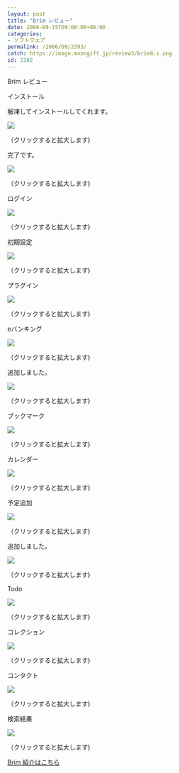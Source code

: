 ```yaml
---
layout: post
title: "Brim レビュー"
date: 2006-09-15T09:00:00+09:00
categories:
- ソフトウェア
permalink: /2006/09/2393/
catch: https://image.moongift.jp/review3/brim8.s.png
id: 2382
---
```

Brim レビュー  
<!--more-->

インストール

  

解凍してインストールしてくれます。

  

[![](https://image.moongift.jp/review3/brim1.s.png)](https://image.moongift.jp/review3/brim1.png)  
  
（クリックすると拡大します)

  

完了です。

  

[![](https://image.moongift.jp/review3/brim2.s.png)](https://image.moongift.jp/review3/brim2.png)  
  
（クリックすると拡大します)

  

ログイン

  

[![](https://image.moongift.jp/review3/brim3.s.png)](https://image.moongift.jp/review3/brim3.png)  
  
（クリックすると拡大します)

  

初期設定

  

[![](https://image.moongift.jp/review3/brim4.s.png)](https://image.moongift.jp/review3/brim4.png)  
  
（クリックすると拡大します)

  

プラグイン

  

[![](https://image.moongift.jp/review3/brim5.s.png)](https://image.moongift.jp/review3/brim5.png)  
  
（クリックすると拡大します)

  

eバンキング

  

[![](https://image.moongift.jp/review3/brim6.s.png)](https://image.moongift.jp/review3/brim6.png)  
  
（クリックすると拡大します)

  

追加しました。

  

[![](https://image.moongift.jp/review3/brim7.s.png)](https://image.moongift.jp/review3/brim7.png)  
  
（クリックすると拡大します)

  

ブックマーク

  

[![](https://image.moongift.jp/review3/brim8.s.png)](https://image.moongift.jp/review3/brim8.png)  
  
（クリックすると拡大します)

  

カレンダー

  

[![](https://image.moongift.jp/review3/brim9.s.png)](https://image.moongift.jp/review3/brim9.png)  
  
（クリックすると拡大します)

  

予定追加

  

[![](https://image.moongift.jp/review3/brim10.s.png)](https://image.moongift.jp/review3/brim10.png)  
  
（クリックすると拡大します)

  

追加しました。

  

[![](https://image.moongift.jp/review3/brim11.s.png)](https://image.moongift.jp/review3/brim11.png)  
  
（クリックすると拡大します)

  

Todo

  

[![](https://image.moongift.jp/review3/brim12.s.png)](https://image.moongift.jp/review3/brim12.png)  
  
（クリックすると拡大します)

  

コレクション

  

[![](https://image.moongift.jp/review3/brim13.s.png)](https://image.moongift.jp/review3/brim13.png)  
  
（クリックすると拡大します)

  

コンタクト

  

[![](https://image.moongift.jp/review3/brim14.s.png)](https://image.moongift.jp/review3/brim14.png)  
  
（クリックすると拡大します)

  

検索結果

  

[![](https://image.moongift.jp/review3/brim15.s.png)](https://image.moongift.jp/review3/brim15.png)  
  
（クリックすると拡大します)

  

[Brim 紹介はこちら](http://oss.moongift.jp/intro/i-2392.html)

